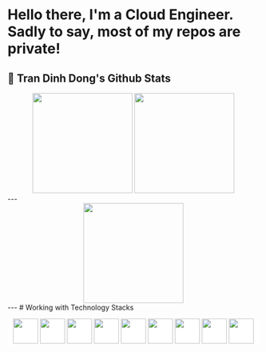 # Hello there, I'm a Cloud Engineer. Sadly to say, most of my repos are private!

## 👋 Tran Dinh Dong's Github Stats
<div align="center" style="display: inline_block">
  <img height="200em" src="https://github-readme-stats.vercel.app/api?username=vanvuvuong&show_icons=true&theme=monokai&show=prs_merged">
  <img height="200em" src="https://github-readme-stats.vercel.app/api/top-langs/?username=vanvuvuong&size_weight=0.5&count_weight=0.5&theme=dark&layout=donut&langs_count=5&hide=css,javascript,html">
</div>
---
<div align="center">
  <img height="200em" src="https://streak-stats.demolab.com/?user=vanvuvuong&theme=dark">
</div>
---
# Working with Technology Stacks
<p align="center" style="background-color: white;">
  <img height="50" width="50" src="https://www.vectorlogo.zone/logos/linux/linux-icon.svg" />
  <img height="50" width="50" src="https://www.vectorlogo.zone/logos/amazon/amazon-icon.svg" />
  <img height="50" width="50" src="https://www.vectorlogo.zone/logos/terraformio/terraformio-icon.svg" />
  <img height="50" width="50" src="https://www.vectorlogo.zone/logos/docker/docker-official.svg" />
  <img height="50" width="50" src="https://www.vectorlogo.zone/logos/kubernetes/kubernetes-icon.svg" />
  <img height="50" width="50" src="https://www.vectorlogo.zone/logos/git-scm/git-scm-icon.svg" />
  <img height="50" width="50" src="https://www.vectorlogo.zone/logos/gitlab/gitlab-icon.svg" />
  <img height="50" width="50" src="https://www.vectorlogo.zone/logos/python/python-icon.svg" />
  <img height="50" width="50" src="https://www.vectorlogo.zone/logos/golang/golang-icon.svg" />
</p>
